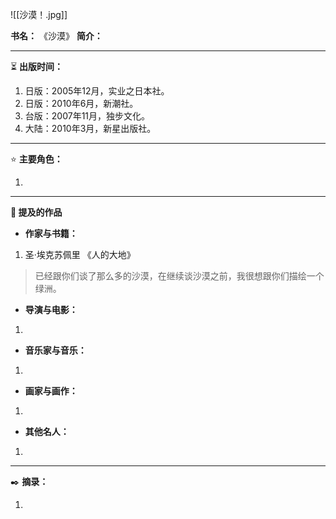 
![[沙漠！.jpg]]

**书名：** 《沙漠》
**简介：** 

---

⏳ **出版时间：** 

1. 日版：2005年12月，实业之日本社。
2. 日版：2010年6月，新潮社。
3. 台版：2007年11月，独步文化。
4. 大陆：2010年3月，新星出版社。

---

⭐ **主要角色：**

1. 

---

**📜 提及的作品**

- **作家与书籍：** 

1. 圣·埃克苏佩里 《人的大地》

> 已经跟你们谈了那么多的沙漠，在继续谈沙漠之前，我很想跟你们描绘一个绿洲。

- **导演与电影：** 

1. 

- **音乐家与音乐：** 

1. 

- **画家与画作：** 

1. 

- **其他名人：**

1. 

---

✒️ **摘录：** 

1. 